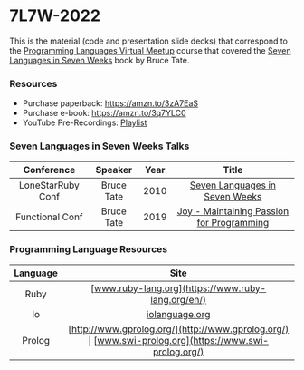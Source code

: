 # 7L7W-2022

This is the material (code and presentation slide decks) that correspond to the [Programming Languages Virtual Meetup](https://www.meetup.com/Programming-Languages-Toronto-Meetup/) course that covered the [Seven Languages in Seven Weeks](https://amzn.to/3zA7EaS) book by Bruce Tate.

### Resources 
* Purchase paperback: https://amzn.to/3zA7EaS
* Purchase e-book: https://amzn.to/3q7YLC0
* YouTube Pre-Recordings: [Playlist](https://www.youtube.com/playlist?list=PLVFrD1dmDdvdv7trr5j9ir7qrFK5K80X0)

### Seven Languages in Seven Weeks Talks
|Conference|Speaker|Year|Title|
|:-:|:-:|:-:|:-:|
|LoneStarRuby Conf|Bruce Tate|2010| [Seven Languages in Seven Weeks](https://www.youtube.com/watch?v=jBoU1JpFVIg)|
|Functional Conf|Bruce Tate|2019|[Joy - Maintaining Passion for Programming](https://www.youtube.com/watch?v=rDLq9hFRWBw)|

### Programming Language Resources

|Language|Site|
|:-:|:-:|
|Ruby|[www.ruby-lang.org](https://www.ruby-lang.org/en/)|
|Io|[iolanguage.org](https://iolanguage.org/)|
|Prolog| [http://www.gprolog.org/](http://www.gprolog.org/) \| [www.swi-prolog.org](https://www.swi-prolog.org/)|
